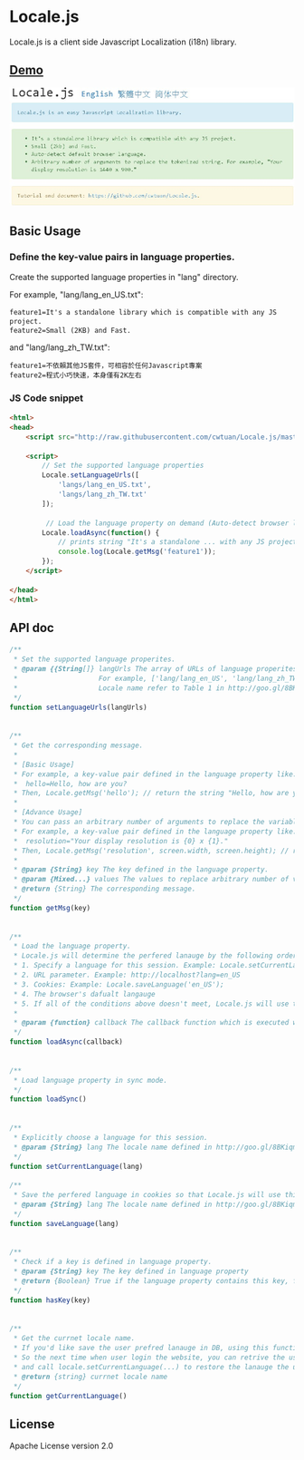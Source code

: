# Locale.js
Locale.js is a client side Javascript Localization (i18n) library.

## <a title="Click to open Locale.js demo website" alt="Locale.js Demo" href="http://opensource.tonytuan.org/locale.js" target="_blank">Demo</a>
<a title="Click to open Locale.js demo website" alt="Locale.js Demo" href="http://opensource.tonytuan.org/locale.js" target="_blank">
<img src="https://raw.githubusercontent.com/cwtuan/Locale.js/master/example/images/snapshot.jpg">
</a>

## Basic Usage
### Define the key-value pairs in language properties.
Create the supported language properties in "lang" directory.

For example, "lang/lang_en_US.txt":
```
feature1=It's a standalone library which is compatible with any JS project.
feature2=Small (2KB) and Fast.
```
and "lang/lang_zh_TW.txt":
```
feature1=不依賴其他JS套件，可相容於任何Javascript專案
feature2=程式小巧快速，本身僅有2K左右
```

### JS Code snippet 
```html
<html>
<head>
    <script src="http://raw.githubusercontent.com/cwtuan/Locale.js/master/example/js/locale-1.0.min.js"></script>

    <script>
        // Set the supported language properties
        Locale.setLanguageUrls([
            'langs/lang_en_US.txt',
            'langs/lang_zh_TW.txt'
        ]);

         // Load the language property on demand (Auto-detect browser language.)
        Locale.loadAsync(function() {
            // prints string "It's a standalone ... with any JS project."
            console.log(Locale.getMsg('feature1'));
        });
    </script>

</head>
</html>
``` 

## API doc
```javascript
/**
 * Set the supported language properites.
 * @param {{String[]} langUrls The array of URLs of language properites.
 *                    For example, ['lang/lang_en_US', 'lang/lang_zh_TW']
 *                    Locale name refer to Table 1 in http://goo.gl/8BKiqm
 */
function setLanguageUrls(langUrls)


/**
 * Get the corresponding message.
 *
 * [Basic Usage]
 * For example, a key-value pair defined in the language property like:
 *  hello=Hello, how are you?
 * Then, Locale.getMsg('hello'); // return the string "Hello, how are you?."
 *
 * [Advance Usage]
 * You can pass an arbitrary number of arguments to replace the variables.
 * For example, a key-value pair defined in the language property like:
 *  resolution="Your display resolution is {0} x {1}."
 * Then, Locale.getMsg('resolution', screen.width, screen.height); // return "Your display resolution is 1024 x 768."
 *
 * @param {String} key The key defined in the language property.
 * @param {Mixed...} values The values to replace arbitrary number of variables `{0}`, `{1}`, ....
 * @return {String} The corresponding message.
 */
function getMsg(key)


/**
 * Load the language property.
 * Locale.js will determine the perfered lanauge by the following order:
 * 1. Specify a language for this session. Example: Locale.setCurrentLanguage('en_US');
 * 2. URL parameter. Example: http://localhost?lang=en_US
 * 3. Cookies: Example: Locale.saveLanguage('en_US');
 * 4. The browser's dafualt langauge
 * 5. If all of the conditions above doesn't meet, Locale.js will use the first lang defiend in Locale.setLanguageUrls([...])
 *
 * @param {function} callback The callback function which is executed when language property loaded.
 */
function loadAsync(callback)


/**
 * Load language property in sync mode.
 */
function loadSync()


/**
 * Explicitly choose a language for this session.
 * @param {String} lang The locale name defined in http://goo.gl/8BKiqm
 */
function setCurrentLanguage(lang)

/**
 * Save the perfered language in cookies so that Locale.js will use this language next time.
 * @param {String} lang The locale name defined in http://goo.gl/8BKiqm
 */
function saveLanguage(lang)


/**
 * Check if a key is defined in language property.
 * @param {String} key The key defined in language property
 * @return {Boolean} True if the language property contains this key, false otherwise
 */
function hasKey(key) 


/**
 * Get the currnet locale name.
 * If you'd like save the user prefred lanauge in DB, using this function to get the locale name.
 * So the next time when user login the website, you can retrive the user prefered lanauge from DB,
 * and call locale.setCurrentLanguage(...) to restore the lanauge the user selected last time.
 * @return {string} currnet locale name
 */
function getCurrentLanguage()
```

## License	
Apache License version 2.0

